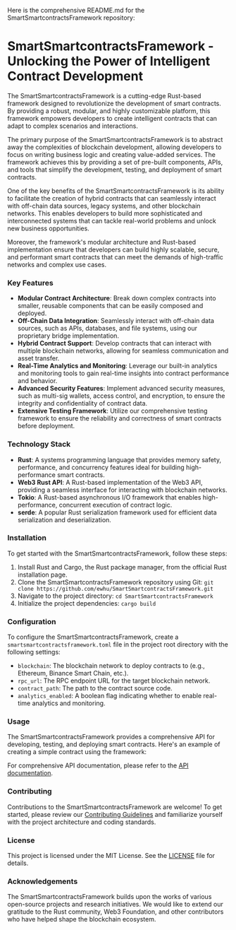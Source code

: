 Here is the comprehensive README.md for the SmartSmartcontractsFramework repository:

# SmartSmartcontractsFramework - Unlocking the Power of Intelligent Contract Development

The SmartSmartcontractsFramework is a cutting-edge Rust-based framework designed to revolutionize the development of smart contracts. By providing a robust, modular, and highly customizable platform, this framework empowers developers to create intelligent contracts that can adapt to complex scenarios and interactions.

The primary purpose of the SmartSmartcontractsFramework is to abstract away the complexities of blockchain development, allowing developers to focus on writing business logic and creating value-added services. The framework achieves this by providing a set of pre-built components, APIs, and tools that simplify the development, testing, and deployment of smart contracts.

One of the key benefits of the SmartSmartcontractsFramework is its ability to facilitate the creation of hybrid contracts that can seamlessly interact with off-chain data sources, legacy systems, and other blockchain networks. This enables developers to build more sophisticated and interconnected systems that can tackle real-world problems and unlock new business opportunities.

Moreover, the framework's modular architecture and Rust-based implementation ensure that developers can build highly scalable, secure, and performant smart contracts that can meet the demands of high-traffic networks and complex use cases.

### Key Features

* **Modular Contract Architecture**: Break down complex contracts into smaller, reusable components that can be easily composed and deployed.
* **Off-Chain Data Integration**: Seamlessly interact with off-chain data sources, such as APIs, databases, and file systems, using our proprietary bridge implementation.
* **Hybrid Contract Support**: Develop contracts that can interact with multiple blockchain networks, allowing for seamless communication and asset transfer.
* **Real-Time Analytics and Monitoring**: Leverage our built-in analytics and monitoring tools to gain real-time insights into contract performance and behavior.
* **Advanced Security Features**: Implement advanced security measures, such as multi-sig wallets, access control, and encryption, to ensure the integrity and confidentiality of contract data.
* **Extensive Testing Framework**: Utilize our comprehensive testing framework to ensure the reliability and correctness of smart contracts before deployment.

### Technology Stack

* **Rust**: A systems programming language that provides memory safety, performance, and concurrency features ideal for building high-performance smart contracts.
* **Web3 Rust API**: A Rust-based implementation of the Web3 API, providing a seamless interface for interacting with blockchain networks.
* **Tokio**: A Rust-based asynchronous I/O framework that enables high-performance, concurrent execution of contract logic.
* **serde**: A popular Rust serialization framework used for efficient data serialization and deserialization.

### Installation

To get started with the SmartSmartcontractsFramework, follow these steps:

1. Install Rust and Cargo, the Rust package manager, from the official Rust installation page.
2. Clone the SmartSmartcontractsFramework repository using Git: `git clone https://github.com/ewhu/SmartSmartcontractsFramework.git`
3. Navigate to the project directory: `cd SmartSmartcontractsFramework`
4. Initialize the project dependencies: `cargo build`

### Configuration

To configure the SmartSmartcontractsFramework, create a `smartsmartcontractsframework.toml` file in the project root directory with the following settings:

* `blockchain`: The blockchain network to deploy contracts to (e.g., Ethereum, Binance Smart Chain, etc.).
* `rpc_url`: The RPC endpoint URL for the target blockchain network.
* `contract_path`: The path to the contract source code.
* `analytics_enabled`: A boolean flag indicating whether to enable real-time analytics and monitoring.

### Usage

The SmartSmartcontractsFramework provides a comprehensive API for developing, testing, and deploying smart contracts. Here's an example of creating a simple contract using the framework:



For comprehensive API documentation, please refer to the [API documentation](https://ewhu.github.io/SmartSmartcontractsFramework/docs/api).

### Contributing

Contributions to the SmartSmartcontractsFramework are welcome! To get started, please review our [Contributing Guidelines](CONTRIBUTING.md) and familiarize yourself with the project architecture and coding standards.

### License

This project is licensed under the MIT License. See the [LICENSE](https://github.com/ewhu/SmartSmartcontractsFramework/blob/main/LICENSE) file for details.

### Acknowledgements

The SmartSmartcontractsFramework builds upon the works of various open-source projects and research initiatives. We would like to extend our gratitude to the Rust community, Web3 Foundation, and other contributors who have helped shape the blockchain ecosystem.